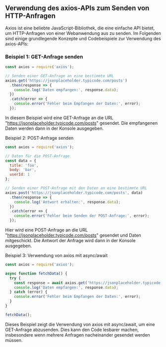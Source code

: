 ## Verwendung des axios-APIs zum Senden von HTTP-Anfragen

Axios ist eine beliebte JavaScript-Bibliothek, die eine einfache API bietet, um HTTP-Anfragen von einer Webanwendung aus zu senden. Im Folgenden sind einige grundlegende Konzepte und Codebeispiele zur Verwendung des axios-APIs:

### Beispiel 1: GET-Anfrage senden

```javascript
const axios = require('axios');

// Senden einer GET-Anfrage an eine bestimmte URL
axios.get('https://jsonplaceholder.typicode.com/posts')
  .then(response => {
    console.log('Daten empfangen:', response.data);
  })
  .catch(error => {
    console.error('Fehler beim Empfangen der Daten:', error);
  });
```

In diesem Beispiel wird eine GET-Anfrage an die URL "https://jsonplaceholder.typicode.com/posts" gesendet. Die empfangenen Daten werden dann in der Konsole ausgegeben.

Beispiel 2: POST-Anfrage senden

```javascript
const axios = require('axios');

// Daten für die POST-Anfrage
const data = {
  title: 'foo',
  body: 'bar',
  userId: 1
};

// Senden einer POST-Anfrage mit den Daten an eine bestimmte URL
axios.post('https://jsonplaceholder.typicode.com/posts', data)
  .then(response => {
    console.log('Antwort erhalten:', response.data);
  })
  .catch(error => {
    console.error('Fehler beim Senden der POST-Anfrage:', error);
  });
```

Hier wird eine POST-Anfrage an die URL "https://jsonplaceholder.typicode.com/posts" gesendet und Daten mitgeschickt. Die Antwort der Anfrage wird dann in der Konsole ausgegeben.

Beispiel 3: Verwendung von axios mit async/await

```javascript
const axios = require('axios');

async function fetchData() {
  try {
    const response = await axios.get('https://jsonplaceholder.typicode.com/posts');
    console.log('Daten empfangen:', response.data);
  } catch (error) {
    console.error('Fehler beim Empfangen der Daten:', error);
  }
}

fetchData();
```

Dieses Beispiel zeigt die Verwendung von axios mit async/await, um eine GET-Anfrage abzusenden. Dies kann den Code lesbarer machen, insbesondere wenn mehrere Anfragen nacheinander gesendet werden müssen.